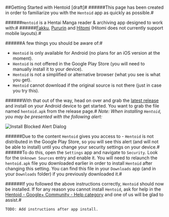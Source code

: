 ##Getting Started with Hentoid [draft]#
######This page has been created in order to familiarize you with the `Hentoid` app as quickly as possible.#

######`Hentoid` is a Hentai Manga reader & archiving app designed to work with:#
######[Fakku](https://www.fakku.net/), [Pururin](http://pururin.com/) and [Hitomi](http://hitomi.la/) (Hitomi does not currently support mobile layouts).#

######A few things you should be aware of:#
* `Hentoid` is only available for Android (no plans for an iOS version at the moment).
* `Hentoid` is not offered in the Google Play Store (you will need to manually install it to your device).
* `Hentoid` is not a simplified or alternative browser (what you see is what you get).
* `Hentoid` cannot download if the original source is not there (just in case you try this).

######With that out of the way, head on over and grab the [latest release](../releases/latest) and install on your Android device to get started. You want to grab the file named `hentoid.apk` from the release page.#
*Note: When installing `Hentoid`, you may be presented with the following alert:*

![Install Blocked Alert Dialog](https://github.com/avluis/Hentoid-Resources/raw/master/wiki/assets/img/unknown-sources-warning.jpg)

######Due to the content `Hentoid` gives you access to - `Hentoid` is not distributed in the Google Play Store, so you will see this alert (and will not be able to install) until you change your security settings on your device.#
######To do this, open the `Settings` app and navigate to `Security`. Look for the `Unknown Sources` entry and enable it. You will need to relaunch the `hentoid.apk` file you downloaded earlier in order to install `Hentoid` after changing this setting. You can find this file in your `Downloads` app (and in your `Downloads` folder) if you previously downloaded it.#

######If you followed the above instructions correctly, `Hentoid` should now be installed. If for any reason you cannot install `Hentoid`, ask for help in the [Hentoid - Google+ Community - Help category](https://plus.google.com/communities/110496467189870321840/stream/4bd645ab-de38-4ed1-8238-06adc4bc5bcd) and one of us will be glad to assist.#

`TODO: Add instructions after app install.`